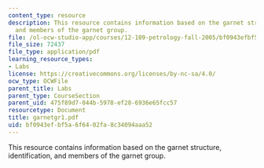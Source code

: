 ```yaml
---
content_type: resource
description: This resource contains information based on the garnet structure, identification,
  and members of the garnet group.
file: /ol-ocw-studio-app/courses/12-109-petrology-fall-2005/bf0943efbf5a6f6402fa8c34094aaa52_garnetgr1.pdf
file_size: 72437
file_type: application/pdf
learning_resource_types:
- Labs
license: https://creativecommons.org/licenses/by-nc-sa/4.0/
ocw_type: OCWFile
parent_title: Labs
parent_type: CourseSection
parent_uid: 475f89d7-044b-5978-ef28-6936e65fcc57
resourcetype: Document
title: garnetgr1.pdf
uid: bf0943ef-bf5a-6f64-02fa-8c34094aaa52
---
```

This resource contains information based on the garnet structure, identification, and members of the garnet group.